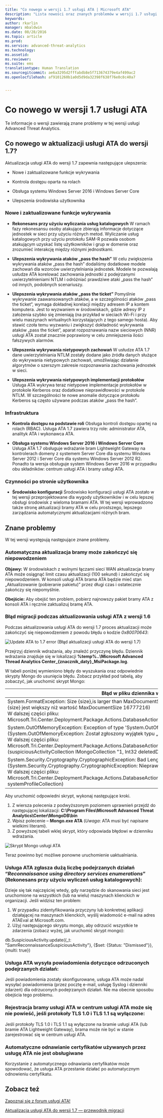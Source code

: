 ```yaml
---
title: "Co nowego w wersji 1.7 usługi ATA | Microsoft ATA"
description: "Lista nowości oraz znanych problemów w wersji 1.7 usługi ATA"
keywords: 
author: rkarlin
manager: mbaldwin
ms.date: 08/28/2016
ms.topic: article
ms.prod: 
ms.service: advanced-threat-analytics
ms.technology: 
ms.assetid: 
ms.reviewer: 
ms.suite: ems
translationtype: Human Translation
ms.sourcegitcommit: ae6a3295d2fffabdb8e5f713674379e4af499ac2
ms.openlocfilehash: af9101260b1a0d5d9da32398f638f76e0c8c40a7


---
```


# Co nowego w wersji 1.7 usługi ATA
Te informacje o wersji zawierają znane problemy w tej wersji usługi Advanced Threat Analytics.

## Co nowego w aktualizacji usługi ATA do wersji 1.7?
Aktualizacja usługi ATA do wersji 1.7 zapewnia następujące ulepszenia:

-   Nowe i zaktualizowane funkcje wykrywania

-   Kontrola dostępu oparta na rolach

-   Obsługa systemu Windows Server 2016 i Windows Server Core

-   Ulepszenia środowiska użytkownika


### Nowe i zaktualizowane funkcje wykrywania


- **Rekonesans przy użyciu wyliczania usług katalogowych** W ramach fazy rekonesansu osoby atakujące zbierają informacje dotyczące jednostek w sieci przy użyciu różnych metod. Wyliczanie usług katalogowych przy użyciu protokołu SAM-R pozwala osobom atakującym uzyskać listę użytkowników i grup w domenie oraz zrozumieć interakcję między różnymi jednostkami. 

- **Ulepszenia wykrywania ataków „pass the hash”** W celu zwiększenia wykrywania ataków „pass the hash” dodaliśmy dodatkowe modele zachowań dla wzorców uwierzytelniania jednostek. Modele te pozwalają usłudze ATA korelować zachowania jednostki z podejrzanymi uwierzytelnieniami NTLM i odróżniać prawdziwe ataki „pass the hash” od innych, podobnych scenariuszy.

- **Ulepszenia wykrywania ataków „pass the ticket”** Pomyślnie wykrywanie zaawansowanych ataków, a w szczególności ataków „pass the ticket”, wymaga dokładnej korelacji między adresem IP a kontem komputera. Jest to wyzwaniem w środowiskach, gdzie adresy IP z założenia szybko się zmieniają (na przykład w sieciach Wi-Fi i przy wielu maszynach wirtualnych korzystających z tego samego hosta). Aby stawić czoła temu wyzwaniu i zwiększyć dokładność wykrywania ataków „pass the ticket”, aparat rozpoznawania nazw sieciowych (NNR) usługi ATA został znacznie poprawiony w celu zmniejszenia ilości fałszywych alarmów.

- **Ulepszenia wykrywania nietypowych zachowań** W usłudze ATA 1.7 dane uwierzytelniania NTLM zostały dodane jako źródła danych służące do wykrywania nietypowych zachowań, umożliwiając działanie algorytmów o szerszym zakresie rozpoznawania zachowania jednostek w sieci. 

- **Ulepszenia wykrywania nietypowych implementacji protokołów** Usługa ATA wykrywa teraz nietypowe implementacje protokołów w protokole Kerberos oraz dodatkowe nieprawidłowości w protokole NTLM. W szczególności te nowe anomalie dotyczące protokołu Kerberos są często używane podczas ataków „pass the hash”.


### Infrastruktura

- **Kontrola dostępu na podstawie roli** Obsługa kontroli dostępu opartej na rolach (RBAC). Usługa ATA 1.7 zawiera trzy role: administrator ATA, analityk ATA i wykonawca ATA.

- **Obsługa systemu Windows Server 2016 i Windows Server Core** Usługa ATA 1.7 obsługuje wdrażanie bram Lightweight Gateway na kontrolerach domeny z systemem Server Core dla systemu Windows Server 2012 i Server Core dla systemu Windows Server 2012 R2. Ponadto ta wersja obsługuje system Windows Server 2016 w przypadku obu składników: centrum usługi ATA i bramy usługi ATA.

### Czynności po stronie użytkownika
- **Środowisko konfiguracji** Środowisko konfiguracji usługi ATA zostało w tej wersji przeprojektowane dla wygody użytkowników i w celu lepszej obsługi środowisk z wieloma bramami ATA. W tej wersji wprowadzono także stronę aktualizacji bramy ATA w celu prostszego, lepszego zarządzania automatycznymi aktualizacjami różnych bram.

## Znane problemy
W tej wersji występują następujące znane problemy.

### Automatyczna aktualizacja bramy może zakończyć się niepowodzeniem
**Objawy:** W środowiskach z wolnymi łączami sieci WAN aktualizacja bramy ATA może osiągnąć limit czasu aktualizacji (100 sekund) i zakończyć się niepowodzeniem.
W konsoli usługi ATA brama ATA będzie mieć stan „Aktualizowanie (pobieranie pakietu)” przez długi czas i ostatecznie zakończy się niepomyślnie.

**Obejście:** Aby obejść ten problem, pobierz najnowszy pakiet bramy ATA z konsoli ATA i ręcznie zaktualizuj bramę ATA.

### Błąd migracji podczas aktualizowania usługi ATA z wersji 1.6
Podczas aktualizowania usługi ATA do wersji 1.7 proces aktualizacji może zakończyć się niepowodzeniem z powodu błędu o kodzie *0x80070643*:

![Update ATA to 1.7 error (Błąd aktualizacji usługi ATA do wersji 1.7)](media/ata-update-error.png)

Przejrzyj dziennik wdrażania, aby znaleźć przyczynę błędu. Dziennik wdrażania znajduje się w lokalizacji **%temp%\..\Microsoft Advanced Thread Analytics Center_{znacznik_daty}_MsiPackage.log**. 

W tabeli poniżej wymieniono błędy do wyszukania oraz odpowiednie skrypty Mongo do usunięcia błędu. Zobacz przykład pod tabelą, aby zobaczyć, jak uruchomić skrypt Mongo:

| Błąd w pliku dziennika wdrażania                                                                                                                  | Skrypt Mongo                                                                                                                                                                         |
|---|---|
| System.FormatException: Size {size},is larger than MaxDocumentSize 16777216 (System.FormatException: Rozmiar {size} jest większy niż wartość MaxDocumentSize 16777216) <br>W dalszej części pliku:<br>  Microsoft.Tri.Center.Deployment.Package.Actions.DatabaseActions.MigrateUniqueEntityProfiles(Boolean isPartial)                                                                                        | db.UniqueEntityProfile.find().forEach(function(obj){if(Object.bsonsize(obj) > 12582912) {print(obj._id);print(Object.bsonsize(obj));db.UniqueEntityProfile.remove({_id:obj._id});}}) |
| System.OutOfMemoryException: Exception of type 'System.OutOfMemoryException' was thrown (System.OutOfMemoryException: Został zgłoszony wyjątek typu „System.OutOfMemoryException”)<br>W dalszej części pliku:<br>Microsoft.Tri.Center.Deployment.Package.Actions.DatabaseActions.ReduceSuspiciousActivityDetailsRecords (suspiciousActivityCollection IMongoCollection "1, Int32 deletedDetailRecordMaxCount) | db.SuspiciousActivity.find().forEach(function(obj){if(Object.bsonsize(obj) > 500000),{print(obj._id);print(Object.bsonsize(obj));db.SuspiciousActivity.remove({_id:obj._id});}})     |
|System.Security.Cryptography.CryptographicException: Bad Length (System.Security.Cryptography.CryptographicException: Nieprawidłowa długość)<br>W dalszej części pliku:<br> Microsoft.Tri.Center.Deployment.Package.Actions.DatabaseActions.MigrateCenterSystemProfile(IMongoCollection`1 systemProfileCollection)| CenterThumbprint=db.SystemProfile.find({_t:"CenterSystemProfile"}).toArray()[0].Configuration.SecretManagerConfiguration.CertificateThumbprint;db.SystemProfile.update({_t:"CenterSystemProfile"},{$set:{"Configuration.ManagementClientConfiguration.ServerCertificateThumbprint":CenterThumbprint}})|


Aby uruchomić odpowiedni skrypt, wykonaj następujące kroki. 

1.  Z wiersza polecenia z podwyższonym poziomem uprawnień przejdź do następującej lokalizacji: **C:\Program Files\Microsoft Advanced Threat Analytics\Center\MongoDB\bin**
2.  Wpisz polecenie – **Mongo.exe ATA**   (*Uwaga*: ATA musi być napisane wielkimi literami).
3.  Z powyższej tabeli wklej skrypt, który odpowiada błędowi w dzienniku wdrażania.

![Skrypt Mongo usługi ATA](media/ATA-mongoDB-script.png)

Teraz powinno być możliwe ponowne uruchomienie uaktualniania.

### Usługa ATA zgłasza dużą liczbę podejrzanych działań “*Reconnaissance using directory services enumerations*” (Rekonesans przy użyciu wyliczeń usług katalogowych):
 
Dzieje się tak najczęściej wtedy, gdy narzędzie do skanowania sieci jest uruchomione na wszystkich (lub na wielu) maszynach klienckich w organizacji. Jeśli widzisz ten problem:

1. W przypadku zidentyfikowania przyczyny lub konkretnej aplikacji działającej na maszynach klienckich, wyślij wiadomość e-mail na adres ATAEval at Microsoft.com.
2. Użyj następującego skryptu mongo, aby odrzucić wszystkie te zdarzenia (zobacz wyżej, jak uruchomić skrypt mongo):

db.SuspiciousActivity.update({_t: "SamrReconnaissanceSuspiciousActivity"}, {$set: {Status: "Dismissed"}}, {multi: true})

### Usługa ATA wysyła powiadomienia dotyczące odrzuconych podejrzanych działań:
Jeśli powiadomienia zostały skonfigurowane, usługa ATA może nadal wysyłać powiadomienia (przez pocztę e-mail, usługę Syslog i dzienniki zdarzeń) dla odrzuconych podejrzanych działań.
Nie ma obecnie sposobu obejścia tego problemu. 

### Rejestracja bramy usługi ATA w centrum usługi ATA może się nie powieść, jeśli protokoły TLS 1.0 i TLS 1.1 są wyłączone:
Jeśli protokoły TLS 1.0 i TLS 1.1 są wyłączone na bramie usługi ATA (lub bramie ATA Lightweight Gateway), brama może nie być w stanie zarejestrować się w centrum usługi ATA.

### Automatyczne odnawianie certyfikatów używanych przez usługę ATA nie jest obsługiwane
Korzystanie z automatycznego odnawiania certyfikatów może spowodować, że usługa ATA przestanie działać po automatycznym odnowieniu certyfikatu. 


## Zobacz też
[Zapoznaj się z forum usługi ATA!](https://social.technet.microsoft.com/Forums/security/home?forum=mata)

[Aktualizacja usługi ATA do wersji 1.7 — przewodnik migracji](ata-update-1.7-migration-guide.md)




<!--HONumber=Sep16_HO2-->


